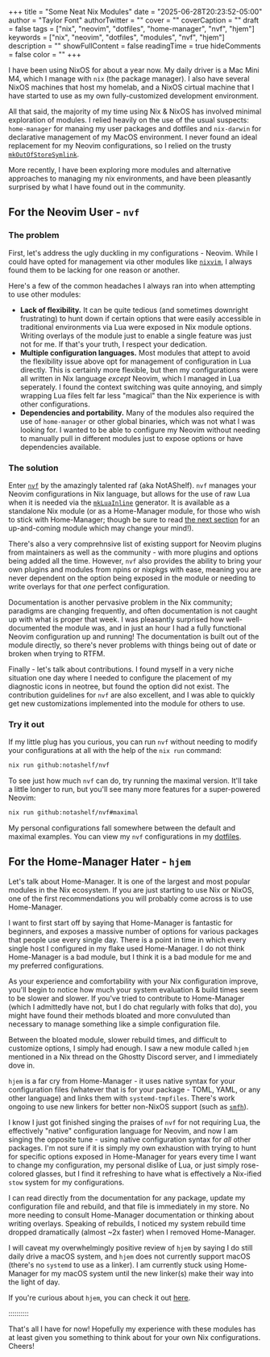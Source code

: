+++
title = "Some Neat Nix Modules"
date = "2025-06-28T20:23:52-05:00"
author = "Taylor Font"
authorTwitter = ""
cover = ""
coverCaption = ""
draft = false
tags = ["nix", "neovim", "dotfiles", "home-manager", "nvf", "hjem"]
keywords = ["nix", "neovim", "dotfiles", "modules", "nvf", "hjem"]
description = ""
showFullContent = false
readingTime = true
hideComments = false
color = ""
+++

I have been using NixOS for about a year now. My daily driver is a Mac Mini M4,
which I manage with `nix` (the package manager). I also have several NixOS
machines that host my homelab, and a NixOS cirtual machine that I have started
to use as my own fully-customized development environment.

All that said, the majority of my time using Nix & NixOS has involved minimal
exploration of modules. I relied heavily on the use of the usual suspects:
`home-manager` for manaing my user packages and dotfiles and `nix-darwin` for
declarative management of my MacOS environment. I never found an ideal
replacement for my Neovim configurations, so I relied on the trusty
[`mkOutOfStoreSymlink`](https://github.com/nix-community/home-manager/blob/76d0c31fce2aa0c71409de953e2f9113acd5b656/modules/files.nix#L76-L119).

More recently, I have been exploring more modules and alternative approaches to
managing my nix environments, and have been pleasantly surprised by what I have
found out in the community.

## For the Neovim User - `nvf`

### The problem

First, let's address the ugly duckling in my configurations - Neovim. While I
could have opted for management via other modules like
[`nixvim`](https://github.com/nix-community/nixvim), I always found them to be
lacking for one reason or another.

Here's a few of the common headaches I always ran into when attempting to use
other modules:

- **Lack of flexibility.** It can be quite tedious (and sometimes downright
  frustrating) to hunt down if certain options that were easily accessible in
  traditional environments via Lua were exposed in Nix module options. Writing
  overlays of the module just to enable a single feature was just not for me. If
  that's your truth, I respect your dedication.
- **Multiple configuration languages.** Most modules that attept to avoid the
  flexibility issue above opt for management of configuration in Lua directly.
  This is certainly more flexible, but then my configurations were all written
  in Nix language _except_ Neovim, which I managed in Lua seperately. I found
  the context switching was quite annoying, and simply wrapping Lua files felt
  far less "magical" than the Nix experience is with other configurations.
- **Dependencies and portability.** Many of the modules also required the use of
  `home-manager` or other global binaries, which was not what I was looking for.
  I wanted to be able to configure my Neovim without needing to manually pull in
  different modules just to expose options or have dependencies available.

### The solution

Enter [`nvf`](https://github.com/NotAShelf/nvf) by the amazingly talented raf
(aka NotAShelf). `nvf` manages your Neovim configurations in Nix language, but
allows for the use of raw Lua when it is needed via the
[`mkLuaInline`](https://nixos.org/manual/nixpkgs/unstable/#function-library-lib.generators.mkLuaInline)
generator. It is available as a standalone Nix module (or as a Home-Manager
module, for those who wish to stick with Home-Manager; though be sure to read
[the next section](#for-the-home-manager-hater---hjem) for an up-and-coming
module which may change your mind!).

There's also a very comprehnsive list of existing support for Neovim plugins
from maintainers as well as the community - with more plugins and options being
added all the time. However, `nvf` also provides the ability to bring your own
plugins and modules from npins or nixpkgs with ease, meaning you are never
dependent on the option being exposed in the module or needing to write overlays
for that _one_ perfect configuration.

Documentation is another pervasive problem in the Nix community; paradigms are
changing frequently, and often documentation is not caught up with what is
proper that week. I was pleasantly surprised how well-documented the module was,
and in just an hour I had a fully functional Neovim configuration up and
running! The documentation is built out of the module directly, so there's never
problems with things being out of date or broken when trying to RTFM.

Finally - let's talk about contributions. I found myself in a very niche
situation one day where I needed to configure the placement of my diagnostic
icons in neotree, but found the option did not exist. The contribution
guidelines for `nvf` are also excellent, and I was able to quickly get new
customizations implemented into the module for others to use.

### Try it out

If my little plug has you curious, you can run `nvf` without needing to modify
your configurations at all with the help of the `nix run` command:

```bash
nix run github:notashelf/nvf
```

To see just how much `nvf` can do, try running the maximal version. It'll take a
little longer to run, but you'll see many more features for a super-powered
Neovim:

```bash
nix run github:notashelf/nvf#maximal
```

My personal configurations fall somewhere between the default and maximal
examples. You can view my `nvf` configurations in my
[dotfiles](https://github.com/taylrfnt/dotfiles/tree/main/modules/nvf).

## For the Home-Manager Hater - `hjem`

Let's talk about Home-Manager. It is one of the largest and most popular modules
in the Nix ecosystem. If you are just starting to use Nix or NixOS, one of the
first recommendations you will probably come across is to use Home-Manager.

I want to first start off by saying that Home-Manager is fantastic for
beginners, and exposes a massive number of options for various packages that
people use every single day. There is a point in time in which every single host
I configured in my flake used Home-Manager. I do not think Home-Manager is a bad
module, but I think it is a bad module for me and my preferred configurations.

As your experience and comfortability with your Nix configuration improve,
you'll begin to notice how much your system evaluation & build times seem to be
slower and slower. If you've tried to contribute to Home-Manager (which I
admittedly have not, but I do chat regularly with folks that do), you might have
found their methods bloated and more convuluted than necessary to manage
something like a simple configuration file.

Between the bloated module, slower rebuild times, and difficult to customize
options, I simply had enough. I saw a new module called `hjem` mentioned in a
Nix thread on the Ghostty Discord server, and I immediately dove in.

`hjem` is a far cry from Home-Manager - it uses native syntax for your
configuration files (whatever that is for your package - TOML, YAML, or any
other language) and links them with `systemd-tmpfiles`. There's work ongoing to
use new linkers for better non-NixOS support (such as
[`smfh`](https://github.com/feel-co/smfh)).

I know I just got finished singing the praises of `nvf` for not requiring Lua,
the effectively "native" configuration language for Neovim, and now I am singing
the opposite tune - using native configuration syntax for _all_ other packages.
I'm not sure if it is simply my own exhaustion with trying to hunt for specific
options exposed in Home-Manager for years every time I want to change my
configuration, my personal dislike of Lua, or just simply rose-colored glasses,
but I find it refreshing to have what is effectively a Nix-ified `stow` system
for my configurations.

I can read directly from the documentation for any package, update my
configuration file and rebuild, and that file is immediately in my store. No
more needing to consult Home-Manager documentation or thinking about writing
overlays. Speaking of rebuilds, I noticed my system rebuild time dropped
dramatically (almost ~2x faster) when I removed Home-Manager.

I will caveat my overwhelmingly positive review of `hjem` by saying I do still
daily drive a macOS system, and `hjem` does not currently support macOS (there's
no `systemd` to use as a linker). I am currently stuck using Home-Manager for my
macOS system until the new linker(s) make their way into the light of day.

If you're curious about `hjem`, you can check it out
[here](https://github.com/feel-co/hjem).

::::::::::

That's all I have for now! Hopefully my experience with these modules has at
least given you something to think about for your own Nix configurations.
Cheers!
